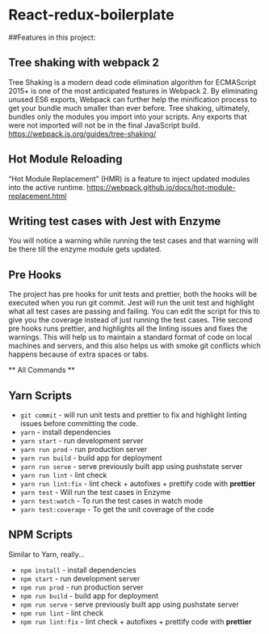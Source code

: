 # React-redux-boilerplate

##Features in this project:

## Tree shaking with webpack 2
Tree Shaking is a modern dead code elimination algorithm for ECMAScript 2015+ is one of the most anticipated features in Webpack 2. By eliminating unused ES6 exports, Webpack can further help the minification process to get your bundle much smaller than ever before. Tree shaking, ultimately, bundles only the modules you import into your scripts. Any exports that were not imported will not be in the final JavaScript build.
https://webpack.js.org/guides/tree-shaking/


## Hot Module Reloading
“Hot Module Replacement” (HMR) is a feature to inject updated modules into the active runtime.
https://webpack.github.io/docs/hot-module-replacement.html


## Writing test cases with Jest with Enzyme
You will notice a warning while running the test cases and that warning will be there till the enzyme module gets updated.


## Pre Hooks
The project has pre hooks for unit tests and prettier, both the hooks will be executed when you run git commit.
Jest will run the unit test and highlight what all test cases are passing and failing.
You can edit the script for this to give you the coverage instead of just running the test cases.
THe second pre hooks runs prettier, and highlights all the linting issues and fixes the warnings. This will help us to maintain a standard format of code on local machines and servers, and this also helps us with smoke git conflicts which happens because of extra spaces or tabs.


** All Commands **

## Yarn Scripts

* `git commit` - will run unit tests and prettier to fix and highlight linting issues before committing the code.
* `yarn` - install dependencies
* `yarn start` - run development server
* `yarn run prod` - run production server
* `yarn run build` - build app for deployment
* `yarn run serve` - serve previously built app using pushstate server
* `yarn run lint` - lint check
* `yarn run lint:fix` - lint check + autofixes + prettify code with __prettier__
* `yarn test` - Will run the test cases in Enzyme
* `yarn test:watch` - To run the test cases in watch mode
* `yarn test:coverage` - To get the unit coverage of the code

## NPM Scripts
Similar to Yarn, really...

* `npm install` - install dependencies
* `npm start` - run development server
* `npm run prod` - run production server
* `npm run build` - build app for deployment
* `npm run serve` - serve previously built app using pushstate server
* `npm run lint` - lint check
* `npm run lint:fix` - lint check + autofixes + prettify code with __prettier__

